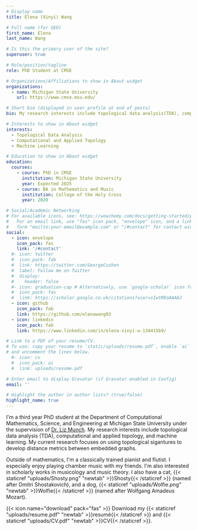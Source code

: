 ```yaml
---
# Display name
title: Elena (Xinyi) Wang

# Full name (for SEO)
first_name: Elena
last_name: Wang

# Is this the primary user of the site?
superuser: true

# Role/position/tagline
role: PhD Student at CMSE

# Organizations/Affiliations to show in About widget
organizations:
  - name: Michigan State University
    url: https://www.cmse.msu.edu/

# Short bio (displayed in user profile at end of posts)
bio: My research interests include topological data analysis(TDA), computational and applied topology, and machine learning.

# Interests to show in About widget
interests:
  - Topological Data Analysis
  - Computational and Applied Topology
  - Machine Learning

# Education to show in About widget
education:
  courses:
    - course: PhD in CMSE
      institution: Michigan State University
      year: Expected 2025
    - course: BA in Mathematics and Music
      institution: College of the Holy Cross
      year: 2020

# Social/Academic Networking
# For available icons, see: https://wowchemy.com/docs/getting-started/page-builder/#icons
#   For an email link, use "fas" icon pack, "envelope" icon, and a link in the
#   form "mailto:your-email@example.com" or "/#contact" for contact widget.
social:
  - icon: envelope
    icon_pack: fas
    link: '/#contact'
  #- icon: twitter
  #  icon_pack: fab
  #  link: https://twitter.com/GeorgeCushen
  #  label: Follow me on Twitter
  #  display:
  #    header: false
  #- icon: graduation-cap # Alternatively, use `google-scholar` icon from `ai` icon pack
  #  icon_pack: fas
  #  link: https://scholar.google.co.uk/citations?user=sIwtMXoAAAAJ
  - icon: github
    icon_pack: fab
    link: https://github.com/elenawang93
  - icon: linkedin
    icon_pack: fab
    link: https://www.linkedin.com/in/elena-xinyi-w-134415b9/

# Link to a PDF of your resume/CV.
# To use: copy your resume to `static/uploads/resume.pdf`, enable `ai` icons in `params.yaml`,
# and uncomment the lines below.
  #- icon: cv
  #  icon_pack: ai
  #  link: uploads/resume.pdf

# Enter email to display Gravatar (if Gravatar enabled in Config)
email: ''

# Highlight the author in author lists? (true/false)
highlight_name: true
---
```


I'm a third year PhD student at the Department of Computational Mathematics, Science, and Engineering at Michigan State University under the supervision of [Dr. Liz Munch](https://elizabethmunch.com/). My research interests include topological data analysis (TDA), computational and applied topology, and machine learning. My current research focuses on using topological sigantures to develop distance metrics between embedded graphs.

Outside of mathematics, I'm a classically trained pianist and flutist. I especially enjoy playing chamber music with my friends. I'm also interested in scholarly works in musicology and music theory. I also have a cat, {{< staticref "uploads/Shosty.png" "newtab" >}}Shosty{{< /staticref >}} (named after Dmitri Shostakovich), and a dog, {{< staticref "uploads/Wolfie.png" "newtab" >}}Wolfie{{< /staticref >}} (named after Wolfgang Amadeus Mozart).

{{< icon name="download" pack="fas" >}} Download my {{< staticref "uploads/resume.pdf" "newtab" >}}resumé{{< /staticref >}} and {{< staticref "uploads/CV.pdf" "newtab" >}}CV{{< /staticref >}}.
